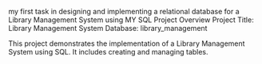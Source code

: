 my first task in designing and implementing a relational database for a Library Management System using MY SQL 
Project Overview
Project Title: Library Management System
Database: library_management

This project demonstrates the implementation of a Library Management System using SQL. It includes creating and managing tables.
